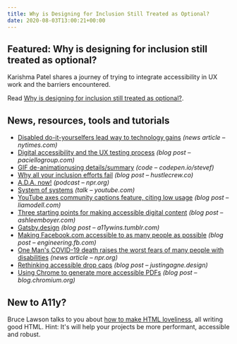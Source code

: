 ```yaml
---
title: Why is Designing for Inclusion Still Treated as Optional?
date: 2020-08-03T13:00:21+00:00
---
```


## Featured: Why is designing for inclusion still treated as optional?

Karishma Patel shares a journey of trying to integrate accessibility in UX work and the barriers encountered.

Read [Why is designing for inclusion still treated as optional?](https://uxdesign.cc/why-is-designing-for-inclusion-still-treated-as-optional-c3f9fd759c03).

## News, resources, tools and tutorials

- [Disabled do-it-yourselfers lead way to technology gains](https://www.nytimes.com/2020/07/14/style/assistive-technology.html) *(news article – nytimes.com)*
- [Digital accessibility and the UX testing process](https://www.paciellogroup.com/ux-series-digital-accessibility-and-the-ux-testing-process/) *(blog post – paciellogroup.com)*
- [GIF de-animation​ using details/summary](https://codepen.io/stevef/pen/ExPdNMM) *(code – codepen.io/stevef)*
- [Why all your inclusion efforts fail](https://www.hustlecrew.co/case-studies/why-all-your-inclusion-efforts-fail) *(blog post – hustlecrew.co)*
- [A.D.A. now!](https://www.npr.org/2020/07/27/895896462/a-d-a-now) *(podcast – npr.org)*
- [System of systems](https://www.youtube.com/watch?v=TzGfBV67Tac) *(talk – youtube.com)*
- [YouTube axes community captions feature, citing low usage](https://liamodell.com/2020/07/30/youtube-axes-community-captions-feature-citing-low-usage-rikki-poynter-creator-insider-deaf-accessibility-pewdiepie-jacksepticeye-no-more-craptions/) *(blog post – liamodell.com)*
- [Three starting points for making accessible digital content](https://ashleemboyer.com/three-starting-points-for-making-accessible-digital-content) *(blog post – ashleemboyer.com)*
- [Gatsby.design](https://a11ywins.tumblr.com/post/625185900646809600/gatsbydesign) *(blog post – a11ywins.tumblr.com)*
- [Making Facebook.com accessible to as many people as possible](https://engineering.fb.com/web/facebook-com-accessibility/) *(blog post – engineering.fb.com)*
- [One Man's COVID-19 death raises the worst fears of many people with disabilities](https://www.npr.org/2020/07/31/896882268/one-mans-covid-19-death-raises-the-worst-fears-of-many-people-with-disabilities) *(news article – npr.org)*
- [Rethinking accessible drop caps](https://justingagne.design/words/rethinking-accessible-drop-caps/) *(blog post – justingagne.design)*
- [Using Chrome to generate more accessible PDFs](https://blog.chromium.org/2020/07/using-chrome-to-generate-more.html) *(blog post – blog.chromium.org)*

## New to A11y?

Bruce Lawson talks to you about [how to make HTML loveliness](https://www.youtube.com/watch?v=L83LVfhTbzg), all writing good HTML. Hint: It's will help your projects be more performant, accessible and robust.
